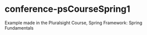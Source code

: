 # conference-psCourseSpring1
Example made in the Pluralsight Course, Spring Framework: Spring Fundamentals
